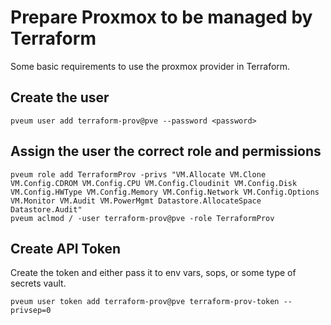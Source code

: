 # Prepare Proxmox to be managed by Terraform

Some basic requirements to use the proxmox provider in Terraform.

## Create the user

    pveum user add terraform-prov@pve --password <password>

## Assign the user the correct role and permissions

    pveum role add TerraformProv -privs "VM.Allocate VM.Clone VM.Config.CDROM VM.Config.CPU VM.Config.Cloudinit VM.Config.Disk VM.Config.HWType VM.Config.Memory VM.Config.Network VM.Config.Options VM.Monitor VM.Audit VM.PowerMgmt Datastore.AllocateSpace Datastore.Audit"
    pveum aclmod / -user terraform-prov@pve -role TerraformProv

## Create API Token

Create the token and either pass it to env vars, sops, or some type of secrets vault.

    pveum user token add terraform-prov@pve terraform-prov-token --privsep=0
